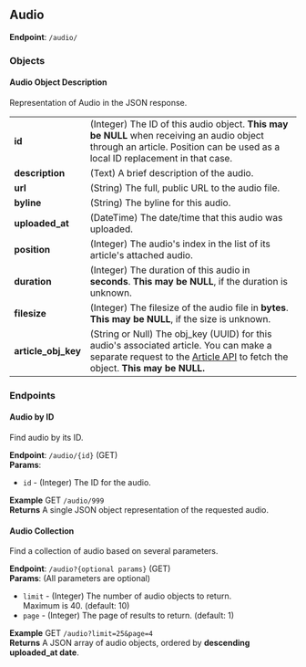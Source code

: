 ## Audio ##
**Endpoint**: `/audio/`

### Objects ###

#### Audio Object Description ####
Representation of Audio in the JSON response.

<table>
  <tr>
    <td><strong>id</strong></td>
    <td>(Integer) The ID of this audio object. <strong>This may be NULL</strong> when receiving an audio object through an article. Position can be used as a local ID replacement in that case.</td>
  </tr>

  <tr>
    <td><strong>description</strong></td>
    <td>(Text) A brief description of the audio.</td>
  </tr>

  <tr>
    <td><strong>url</strong></td>
    <td>(String) The full, public URL to the audio file.</td>
  </tr>

  <tr>
    <td><strong>byline</strong></td>
    <td>(String) The byline for this audio.</td>
  </tr>

  <tr>
    <td><strong>uploaded_at</strong></td>
    <td>(DateTime) The date/time that this audio was uploaded.</td>
  </tr>

  <tr>
    <td><strong>position</strong></td>
    <td>(Integer) The audio's index in the list of its article's attached audio.</td>
  </tr>

  <tr>
    <td><strong>duration</strong></td>
    <td>(Integer) The duration of this audio in <strong>seconds</strong>. <strong>This may be NULL</strong>, if the duration is unknown.</td>
  </tr>

  <tr>
    <td><strong>filesize</strong></td>
    <td>(Integer) The filesize of the audio file in <strong>bytes</strong>. <strong>This may be NULL</strong>, if the size is unknown.</td>
  </tr>

  <tr>
    <td><strong>article_obj_key</strong></td>
    <td>(String or Null) The obj_key (UUID) for this audio's associated article. You can make a separate request to the <a href="#articles">Article API</a> to fetch the object. <strong>This may be NULL.</strong></td>
  </tr>
</table>

### Endpoints ###

#### Audio by ID ####
Find audio by its ID.

**Endpoint**: `/audio/{id}` (GET)  
**Params**: 
* `id` - (Integer) The ID for the audio.

**Example** GET `/audio/999`  
**Returns** A single JSON object representation of the requested audio.


#### Audio Collection ####
Find a collection of audio based on several parameters.

**Endpoint**: `/audio?{optional params}` (GET)  
**Params**: (All parameters are optional)
* `limit` - (Integer) The number of audio objects to return.  
  Maximum is 40. (default: 10)
* `page` - (Integer) The page of results to return. (default: 1)

**Example** GET `/audio?limit=25&page=4`  
**Returns** A JSON array of audio objects, ordered by **descending uploaded_at date**.
